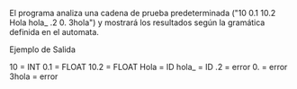 El programa analiza una cadena de prueba predeterminada ("10 0.1 10.2 Hola hola_ .2 0. 3hola") y mostrará los resultados según la gramática definida en el automata.

Ejemplo de Salida

10 = INT
0.1 = FLOAT
10.2 = FLOAT
Hola = ID
hola_ = ID
.2 = error
0. = error
3hola = error